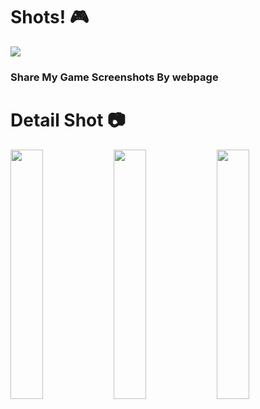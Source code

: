 # Shots! 🎮

<img src="https://github.com/user-attachments/assets/b7c21fa3-100e-4472-a869-87634e8548b6">

### Share My Game Screenshots By webpage

# Detail Shot 📷
<p algin="center">
  <img src="https://github.com/user-attachments/assets/b379895a-57ad-41c3-a71e-08e616da4816" width="32%">
  <img src="https://github.com/user-attachments/assets/8aa85f4e-d07f-44db-98d2-a8f5c954bc3c" width="32%">
  <img src="https://github.com/user-attachments/assets/4e20e795-8e04-4288-a005-42be114aea5e" width="32%">
</p>
